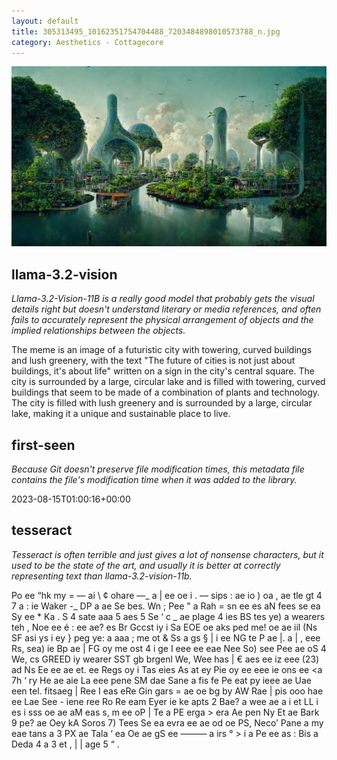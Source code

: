 ```yaml
---
layout: default
title: 305313495_10162351754704488_7203484898010573788_n.jpg
category: Aesthetics - Cottagecore
---
```


<div markdown="0"><a href="305313495_10162351754704488_7203484898010573788_n.jpg"><img class="photo" src="305313495_10162351754704488_7203484898010573788_n.jpg" /></a>

<h2>llama-3.2-vision</h2>
<p><i>Llama-3.2-Vision-11B is a really good model that probably gets the visual details right but doesn't understand literary or media references, and often fails to accurately represent the physical arrangement of objects and the implied relationships between the objects.</i></p>
<p>The meme is an image of a futuristic city with towering, curved buildings and lush greenery, with the text &quot;The future of cities is not just about buildings, it&#x27;s about life&quot; written on a sign in the city&#x27;s central square. The city is surrounded by a large, circular lake and is filled with towering, curved buildings that seem to be made of a combination of plants and technology. The city is filled with lush greenery and is surrounded by a large, circular lake, making it a unique and sustainable place to live.</p>

<h2>first-seen</h2>
<p><i>Because Git doesn't preserve file modification times, this metadata file contains the file's modification time when it was added to the library.</i></p>
<p>2023-08-15T01:00:16+00:00</p>

<h2>tesseract</h2>
<p><i>Tesseract is often terrible and just gives a lot of nonsense characters, but it used to be the state of the art, and usually it is better at correctly representing text than llama-3.2-vision-11b.</i></p>
<p>Po ee “hk my = — ai \ ¢ ohare —_ a | ee oe i . — sips : ae io ) oa , ae tle gt 4 7 a : ie Waker -_ DP a ae Se bes. Wn ; Pee &quot; a Rah = sn ee es aN fees se ea Sy ee * Ka . S 4 sate aaa 5 aes 5 Se ‘ c _ ae plage 4 ies BS tes ye) a wearers teh , Noe ee é : ee ae? es Br Gccst iy i Sa EOE oe aks ped me! oe ae iil (Ns SF asi ys i ey } peg ye: a aaa ; me ot &amp; Ss a gs § | i ee NG te P ae |. a | , eee Rs, sea) ie Bp ae | FG oy me ost 4 i ge I eee ee eae Nee So) see Pee ae oS 4 We, cs GREED iy wearer SST gb brgenl We, Wee has | € aes ee iz eee (23) ad Ns Ee ee ae et. ee Regs oy i Tas eies As at ey Pie oy ee eee ie ons ee &lt;a 7h ‘ ry He ae aie La eee pene SM dae Sane a fis fe Pe eat py ieee ae Uae een tel. fitsaeg | Ree I eas eRe Gin gars = ae oe bg by AW Rae | pis ooo hae ee Lae See - iene ree Ro Re eam Eyer ie ke apts 2 Bae? a wee ae a i et LL i es i sss oe ae aM eas s, m ee oP | Te a PE erga &gt; era Ae pen Ny Et ae Bark 9 pe? ae Oey kA Soros 7) Tees Se ea evra ee ae od oe PS, Neco’ Pane a my eae tans a 3 PX ae Tala ‘ ea Oe ae gS ee ——— a irs ° &gt; i a Pe ee as : Bis a Deda 4 a 3 et , | | age 5 “ .</p>

</div>

